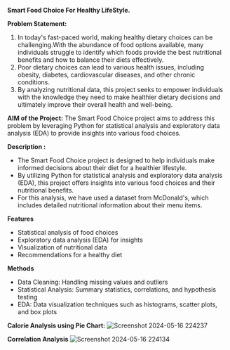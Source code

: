 **Smart Food Choice For Healthy LifeStyle.**

**Problem Statement:**
1. In today's fast-paced world, making healthy dietary choices can be challenging.With the abundance of food options available, many individuals struggle to identify which foods provide the best nutritional benefits and how to balance their diets effectively.
2. Poor dietary choices can lead to various health issues, including obesity, diabetes, cardiovascular diseases, and other chronic conditions.
3. By analyzing nutritional data, this project seeks to empower individuals with the knowledge they need to make healthier dietary decisions and ultimately improve their overall health and well-being.

**AIM of the Project:**
 The Smart Food Choice project aims to address this problem by leveraging Python for statistical analysis and exploratory data analysis (EDA) to provide insights into various food choices.
 
**Description :** 
* The Smart Food Choice project is designed to help individuals make informed decisions about their diet for a healthier lifestyle. 
* By utilizing Python for statistical analysis and exploratory data analysis (EDA), this project offers insights into various food choices and their nutritional benefits.
* For this analysis, we have used a dataset from McDonald's, which includes detailed nutritional information about their menu items. 

**Features**
* Statistical analysis of food choices
* Exploratory data analysis (EDA) for insights
* Visualization of nutritional data
* Recommendations for a healthy diet

**Methods**
* Data Cleaning: Handling missing values and outliers
* Statistical Analysis: Summary statistics, correlations, and hypothesis testing
* EDA: Data visualization techniques such as histograms, scatter plots, and box plots

**Calorie Analysis using Pie Chart:**
![Screenshot 2024-05-16 224237](https://github.com/Prakruthi-B-R/Smart-Food-Choice/assets/164649454/09853744-6cf8-4184-ba59-fb5551ec2a52)


**Correlation Analysis**
![Screenshot 2024-05-16 224134](https://github.com/Prakruthi-B-R/Smart-Food-Choice/assets/164649454/6d1c6eb5-b89b-4abe-89dd-476aece49919)

